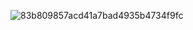 ![83b809857acd41a7bad4935b4734f9fc](https://github.com/user-attachments/assets/4607a4ff-c076-4123-bee9-5e20faf0a970)
